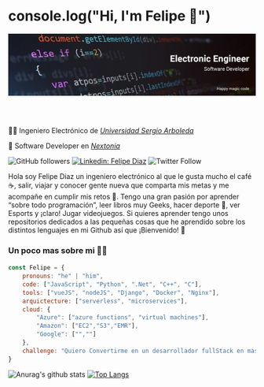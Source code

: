 # console.log("Hi, I'm Felipe 👋")

<a href="test.com">
    <img align="center" alt="portada" src="./images/Banner.jpg">
</a>

<br /><br />

👨‍🎓 Ingeniero Electrónico de [*Universidad Sergio Arboleda*](https://www.usergioarboleda.edu.co/)

🔭 Software Developer en [*Nextonia*](http://www.nextonia.com.co/)

![GitHub followers](https://img.shields.io/github/followers/afelipe00?style=social)
[![Linkedin: Felipe Diaz](https://img.shields.io/badge/-FelipeDiaz-blue?style=flat-square&logo=Linkedin&logoColor=white&link=https://www.linkedin.com/in/andres-felipe-diaz-rodriguez-835780123/)](https://www.linkedin.com/in/andres-felipe-diaz-rodriguez-835780123/)
![Twitter Follow](https://img.shields.io/twitter/follow/a_felipe00?style=social)


Hola soy Felipe Diaz un ingeniero electrónico al que le gusta mucho el café ☕, salir, viajar y conocer gente nueva que comparta mis metas y me acompañe en cumplir mis retos 🚀. Tengo una gran pasión por aprender “sobre todo programación”, leer libros muy Geeks, hacer deporte 🥇, ver Esports y ¡claro! Jugar videojuegos. Si quieres aprender tengo unos repositorios dedicados a las pequeñas cosas que he aprendido sobre los distintos lenguajes en mi Github así que ¡Bienvenido! 🤙

### Un poco mas sobre mi 🧙‍♂️
```javascript
const Felipe = {
    pronouns: "he" | "him",
    code: ["JavaScript", "Python", ".Net", "C++", "C"],
    tools: ["vueJS", "nodeJS", "Django", "Docker", "Nginx"],
    arquictecture: ["serverless", "microservices"],
    cloud: {
        "Azure": ["azure functions", "virtual machines"],
        "Amazon": ["EC2","S3","EMR"],
        "Google": ["",""]
    },
    challenge: "Quiero Convertirme en un desarrollador fullStack en mas de una tecnología para 2021"
}
```
![Anurag's github stats](https://github-readme-stats.vercel.app/api?username=afelipe00&show_icons=true&theme=dark)
[![Top Langs](https://github-readme-stats.vercel.app/api/top-langs/?username=afelipe00&layout=compact&theme=dark)](https://github.com/anuraghazra/github-readme-stats)
